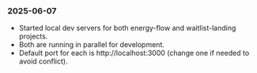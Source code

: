 ### 2025-06-07
- Started local dev servers for both energy-flow and waitlist-landing projects.
- Both are running in parallel for development.
- Default port for each is http://localhost:3000 (change one if needed to avoid conflict). 